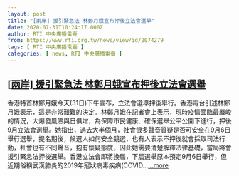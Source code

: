 ```yaml
---
layout: post
title: "[兩岸] 援引緊急法 林鄭月娥宣布押後立法會選舉"
date: 2020-07-31T10:24:17.000Z
author: RTI 中央廣播電臺
from: https://www.rti.org.tw/news/view/id/2074279
tags: [ RTI 中央廣播電臺 ]
categories: [ news, RTI 中央廣播電臺 ]
---
```

<!--1596191057000-->
[[兩岸] 援引緊急法 林鄭月娥宣布押後立法會選舉](https://www.rti.org.tw/news/view/id/2074279)
------

<div>
香港特首林鄭月娥今天(31日)下午宣布，立法會選舉押後舉行。香港電台引述林鄭月娥表示，這是非常艱難的決定。林鄭月娥在記者會上表示，現時疫情面臨最嚴峻的情況，大爆發風險與日俱增，為保障市民健康、確保選舉公平公開下進行，押後9月立法會選舉。她指出，過去大半個月，社會很多聲音質疑是否可安全在9月6日舉行選舉，提名期後，候選人如何安全競選，也有人表示不押後就會採取司法行動，社會也有不同聲音，抱有懷疑態度，因此她需要清楚解釋法律基礎，當局將會援引緊急法押後選舉。香港立法會即將換屆，下屆選舉原本預定9月6日舉行，但近期俗稱武漢肺炎的2019年冠狀病毒疾病(COVID...<a target="_blank" href="https://www.rti.org.tw/news/view/id/2074279">...more</a>
</div>
